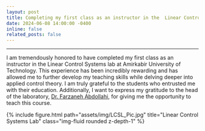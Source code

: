 ```yaml
---
layout: post
title: Completing my first class as an instructor in the  Linear Control Systems Lab
date: 2024-06-08 14:00:00 -0400
inline: false
related_posts: false
---
```


***
I am tremendously honored to have completed my first class as an instructor in the Linear Control Systems lab at Amirkabir University of Technology. This experience has been incredibly rewarding and has allowed me to further develop my teaching skills while delving deeper into applied control theory.
I am truly grateful to the students who entrusted me with their education. Additionally, I want to express my gratitude to the head of the laboratory, [Dr. Farzaneh Abdollahi](https://aut.ac.ir/cv/2149/FARZANEH%20ABDOLLAHI), for giving me the opportunity to teach this course.

<div class="row justify-content-sm-center">
    <div class="col-sm-8 mt-3 mt-md-0">
        {% include figure.html path="assets/img/LCSL_Pic.jpg" title="Linear Control Systems Lab" class="img-fluid rounded z-depth-1" %}
    </div>
</div>
